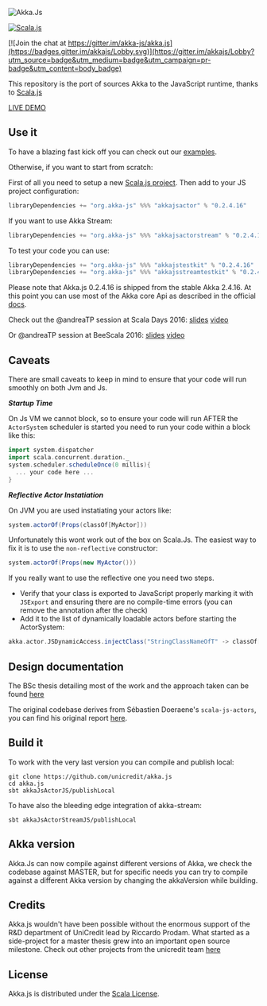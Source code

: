 ![Akka.Js](https://raw.githubusercontent.com/unicredit/akka.js/merge-js/logo/akkajs.png)

[![Scala.js](https://www.scala-js.org/assets/badges/scalajs-0.6.8.svg)](https://www.scala-js.org)

[![Join the chat at https://gitter.im/akka-js/akka.js](https://badges.gitter.im/akkajs/Lobby.svg)](https://gitter.im/akkajs/Lobby?utm_source=badge&utm_medium=badge&utm_campaign=pr-badge&utm_content=body_badge)

This repository is the port of sources Akka to the JavaScript runtime, thanks to [Scala.js](http://scala-js.org)

[LIVE DEMO](http://akka-js.org)

## Use it

To have a blazing fast kick off you can check out our [examples](https://github.com/unicredit/akka.js-examples).

Otherwise, if you want to start from scratch:

First of all you need to setup a new [Scala.js project](https://www.scala-js.org/doc/project/).
Then add to your JS project configuration:
```scala
libraryDependencies += "org.akka-js" %%% "akkajsactor" % "0.2.4.16"
```

If you want to use Akka Stream:
```scala
libraryDependencies += "org.akka-js" %%% "akkajsactorstream" % "0.2.4.16"
```

To test your code you can use:
```scala
libraryDependencies += "org.akka-js" %%% "akkajstestkit" % "0.2.4.16"
libraryDependencies += "org.akka-js" %%% "akkajsstreamtestkit" % "0.2.4.16"
```


Please note that Akka.js 0.2.4.16 is shipped from the stable Akka 2.4.16.
At this point you can use most of the Akka core Api as described in the official [docs](http://doc.akka.io/docs/akka/2.4.16/scala.html).

Check out the @andreaTP session at Scala Days 2016:
[slides](https://github.com/andreaTP/sd2016.git)
[video](https://youtu.be/OCbuOc1GRP8)

Or @andreaTP session at BeeScala 2016:
[slides](https://github.com/andreaTP/beescala.git)
[video](https://youtu.be/pO1rY5780Mg)

## Caveats

There are small caveats to keep in mind to ensure that your code will run smoothly on both Jvm and Js.

***Startup Time***

On Js VM we cannot block, so to ensure your code will run AFTER the ```ActorSystem``` scheduler is started you need to run your code within a block like this:
```scala
import system.dispatcher
import scala.concurrent.duration._
system.scheduler.scheduleOnce(0 millis){
  ... your code here ...
}
```

***Reflective Actor Instatiation***

On JVM you are used instatiating your actors like:
```scala
system.actorOf(Props(classOf[MyActor]))
```
Unfortunately this wont work out of the box on Scala.Js.
The easiest way to fix it is to use the ```non-reflective``` constructor:
```scala
system.actorOf(Props(new MyActor()))
```
If you really want to use the reflective one you need two steps.

  - Verify that your class is exported to JavaScript properly marking it with ```JSExport``` and ensuring there are no compile-time errors (you can remove the annotation after the check)
  - Add it to the list of dynamically loadable actors before starting the ActorSystem:
  ```scala
  akka.actor.JSDynamicAccess.injectClass("StringClassNameOfT" -> classOf[T])
  ```

## Design documentation

The BSc thesis detailing most of the work and the approach taken can be found [here](../../blob/merge-js/pdf/thesis.pdf)

The original codebase derives from Sébastien Doeraene's `scala-js-actors`, you can find his original report [here](http://lampwww.epfl.ch/~doeraene/scalajs-actors-design.pdf).

## Build it

To work with the very last version you can compile and publish local:
```
git clone https://github.com/unicredit/akka.js
cd akka.js
sbt akkaJsActorJS/publishLocal
```
To have also the bleeding edge integration of akka-stream:
```
sbt akkaJsActorStreamJS/publishLocal
```

## Akka version

Akka.Js can now compile against different versions of Akka, we check the codebase against MASTER,
but for specific needs you can try to compile against a different Akka version by changing the akkaVersion while building.

## Credits

Akka.js wouldn't have been possible without the enormous support of the R&D department of UniCredit lead by Riccardo Prodam. What started as a side-project for a master thesis grew into an important open source milestone.
Check out other projects from the unicredit team [here](https://github.com/unicredit)

## License

Akka.js is distributed under the
[Scala License](http://www.scala-lang.org/license.html).
